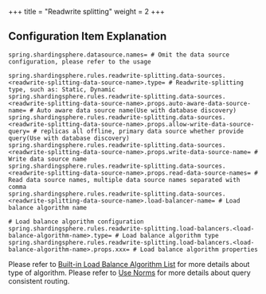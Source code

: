 +++
title = "Readwrite splitting"
weight = 2
+++

## Configuration Item Explanation

```properties
spring.shardingsphere.datasource.names= # Omit the data source configuration, please refer to the usage

spring.shardingsphere.rules.readwrite-splitting.data-sources.<readwrite-splitting-data-source-name>.type= # Readwrite-splitting type, such as: Static, Dynamic
spring.shardingsphere.rules.readwrite-splitting.data-sources.<readwrite-splitting-data-source-name>.props.auto-aware-data-source-name= # Auto aware data source name(Use with database discovery)
spring.shardingsphere.rules.readwrite-splitting.data-sources.<readwrite-splitting-data-source-name>.props.allow-write-data-source-query= # replicas all offline, primary data source whether provide query(Use with database discovery)
spring.shardingsphere.rules.readwrite-splitting.data-sources.<readwrite-splitting-data-source-name>.props.write-data-source-name= # Write data source name
spring.shardingsphere.rules.readwrite-splitting.data-sources.<readwrite-splitting-data-source-name>.props.read-data-source-names= # Read data source names, multiple data source names separated with comma
spring.shardingsphere.rules.readwrite-splitting.data-sources.<readwrite-splitting-data-source-name>.load-balancer-name= # Load balance algorithm name

# Load balance algorithm configuration
spring.shardingsphere.rules.readwrite-splitting.load-balancers.<load-balance-algorithm-name>.type= # Load balance algorithm type
spring.shardingsphere.rules.readwrite-splitting.load-balancers.<load-balance-algorithm-name>.props.xxx= # Load balance algorithm properties
```

Please refer to [Built-in Load Balance Algorithm List](/en/user-manual/shardingsphere-jdbc/builtin-algorithm/load-balance) for more details about type of algorithm.
Please refer to [Use Norms](/en/features/readwrite-splitting/use-norms) for more details about query consistent routing.
